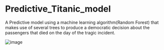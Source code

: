 # Predictive_Titanic_model
A Predictive model using a machine learning algorithm(Random Forest) that makes use of several trees to produce a democratic decision about the passengers that died on the day of the tragic incident.

![image](https://github.com/vksuvam/Predictive_Titanic_model/assets/73656357/95fb0393-4c1d-4356-920a-0296d3c7d379)



